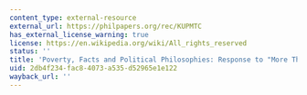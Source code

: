 ```yaml
---
content_type: external-resource
external_url: https://philpapers.org/rec/KUPMTC
has_external_license_warning: true
license: https://en.wikipedia.org/wiki/All_rights_reserved
status: ''
title: 'Poverty, Facts and Political Philosophies: Response to "More Than Charity"'
uid: 2db4f234-fac8-4073-a535-d52965e1e122
wayback_url: ''
---
```

